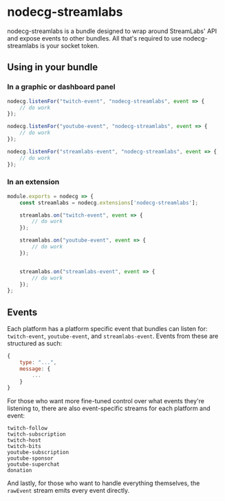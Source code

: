# nodecg-streamlabs

nodecg-streamlabs is a bundle designed to wrap around StreamLabs' API and expose events to other bundles. All that's required to use nodecg-streamlabs is your socket token.


## Using in your bundle
### In a graphic or dashboard panel
```js
nodecg.listenFor("twitch-event", "nodecg-streamlabs", event => {
    // do work
});

nodecg.listenFor("youtube-event", "nodecg-streamlabs", event => {
    // do work
});

nodecg.listenFor("streamlabs-event", "nodecg-streamlabs", event => {
    // do work
});
```
### In an extension
```js
module.exports = nodecg => {
    const streamlabs = nodecg.extensions['nodecg-streamlabs'];

    streamlabs.on("twitch-event", event => {
        // do work
    });

    streamlabs.on("youtube-event", event => {
        // do work
    });


    streamlabs.on("streamlabs-event", event => {
        // do work
    });
};
```

## Events
Each platform has a platform specific event that bundles can listen for: `twitch-event`, `youtube-event`, and `streamlabs-event`. Events from these are structured as such:
```js
{
    type: "...",
    message: {
        ...
    }
}
```

For those who want more fine-tuned control over what events they're listening to, there are also event-specific streams for each platform and event:
```
twitch-follow
twitch-subscription
twitch-host
twitch-bits
youtube-subscription
youtube-sponsor
youtube-superchat
donation
```

And lastly, for those who want to handle everything themselves, the `rawEvent` stream emits every event directly.